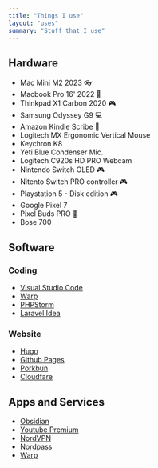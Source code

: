```yaml
---
title: "Things I use"
layout: "uses"
summary: "Stuff that I use"
---
```


## Hardware

- Mac Mini M2 2023 :eyeglasses:
- Macbook Pro 16' 2022           :briefcase:
- Thinkpad X1 Carbon 2020        :video_game:
- Samsung Odyssey G9             :computer:
- Amazon Kindle Scribe :book:
- Logitech MX Ergonomic Vertical Mouse
- Keychron K8
- Yeti Blue Condenser Mic.
- Logitech C920s HD PRO Webcam
- Nintendo Switch OLED           :video_game:
- Nitento Switch PRO controller          :video_game:
- Playstation 5 - Disk edition           :video_game:
- Google Pixel 7
- Pixel Buds PRO         :runner:
- Bose 700

## Software

### Coding

- [Visual Studio Code](https://code.visualstudio.com/)
- [Warp](https://warp.dev)
- [PHPStorm](https://www.jetbrains.com/phpstorm/)
- [Laravel Idea](https://laravel-idea.com/)

### Website

- [Hugo](https://gohugo.io)
- [Github Pages](https://pages.github.com/)
- [Porkbun](https://porkbun.com/)
- [Cloudfare](https://www.cloudflare.com/)

## Apps and Services

- [Obsidian](https://obsidian.md/)
- [Youtube Premium](https://www.youtube.com/premium)
- [NordVPN](https://nordvpn.com/)
- [Nordpass](https://nordpass.com)
- [Warp](https://warp.dev)
